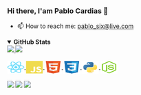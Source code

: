 ### Hi there, I'am Pablo Cardias 👋

<!--
**psixp/psixp** is a ✨ _special_ ✨ repository because its `README.md` (this file) appears on your GitHub profile.

Here are some ideas to get you started:

- 🔭 I’m currently student Full Stack Node JS at Digital House
<!-- - 🌱 I’m currently Dev Web Full stack Node.js (future) -->
- 📫 How to reach me: pablo_six@live.com
 <div style="display: flex;">
  <details open>
    <summary><strong>GitHub Stats<strong></summary>
    <a href="https://github.com/psixp">
    <img height="163em" src="https://github-readme-stats.vercel.app/api?username=psixp&show_icons=true&theme=nightowl&include_all_commits=true&count_private=true"/>
    <img height="163em" src="https://github-readme-stats.vercel.app/api/top-langs/?username=psixp&layout=compact&langs_count=10&theme=nightowl&hide=CMake%2C%20Makefile"/>
  </details>
</div>

<div style="display: inline_block">
  <br>
  <img align="center" alt="Pablo-React" height="30" width="40" title="React" src="https://raw.githubusercontent.com/devicons/devicon/master/icons/react/react-original.svg">
  <img align="center" alt="Pablo-Js" height="30" width="40" title="Javascript" src="https://raw.githubusercontent.com/devicons/devicon/master/icons/javascript/javascript-plain.svg">
  <img align="center" alt="Pablo-HTML" height="30" width="40" title="HTML" src="https://raw.githubusercontent.com/devicons/devicon/master/icons/html5/html5-original.svg">
  <img align="center" alt="Pablo-CSS" height="30" width="40" title="CSS" src="https://raw.githubusercontent.com/devicons/devicon/master/icons/css3/css3-original.svg">
  <img align="center" alt="Pablo-Python" height="30" width="40" src="https://raw.githubusercontent.com/devicons/devicon/master/icons/python/python-original.svg">
  <img align="center" alt="Pablo-NodeJS" height="30" width="40" title="Node JS" src="https://raw.githubusercontent.com/devicons/devicon/master/icons/nodejs/nodejs-original.svg">
</div>
<br>
<div> 
  <a href="https://instagram.com/sixpablo" target="_blank"><img src="https://img.shields.io/badge/-Instagram-%23E4405F?style=for-the-badge&logo=instagram&logoColor=white"></a>
  <a href = "mailto:pablo_six@live.com" target="_blank"><img src="https://img.shields.io/badge/-Mail-%23333?style=for-the-badge&logo=mail&logoColor=white"></a>
  <a href="https://www.linkedin.com/in/pablo-cardias-flores-a2a77a161/" target="_blank"><img src="https://img.shields.io/badge/-LinkedIn-%230077B5?style=for-the-badge&logo=linkedin&logoColor=white"></a> 
</div>

